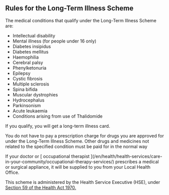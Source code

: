 ##  Rules for the Long-Term Illness Scheme

The medical conditions that qualify under the Long-Term Illness Scheme are:

  * Intellectual disability 
  * Mental illness (for people under 16 only) 
  * Diabetes insipidus 
  * Diabetes mellitus 
  * Haemophilia 
  * Cerebral palsy 
  * Phenylketonuria 
  * Epilepsy 
  * Cystic fibrosis 
  * Multiple sclerosis 
  * Spina bifida 
  * Muscular dystrophies 
  * Hydrocephalus 
  * Parkinsonism 
  * Acute leukaemia 
  * Conditions arising from use of Thalidomide 

If you qualify, you will get a long-term illness card.

You do not have to pay a prescription charge for drugs you are approved for
under the Long-Term Illness Scheme. Other drugs and medicines not related to
the specified condition must be paid for in the normal way

If your doctor or [ occupational therapist ](/en/health/health-services/care-
in-your-community/occupational-therapy-services/) prescribes a medical or
surgical appliance, it will be supplied to you from your Local Health Office.

This scheme is administered by the Health Service Executive (HSE), under [
Section 59 of the Health Act 1970.
](https://revisedacts.lawreform.ie/eli/1970/act/1/section/59/revised/en/html)
